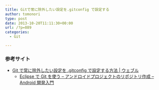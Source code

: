 ```yaml
---
title: Gitで常に除外したい設定を.gitconfig で設定する
author: tomonori
type: post
date: 2013-10-20T11:11:30+00:00
url: /?p=889
categories:
  - Git

---
```

### 参考サイト

  * [Git で常に除外したい設定を .gitconfig で設定する方法 | ウェブル][1] 
      * [Eclipse で Git を使う &#8211; アンドロイドプロジェクトのリポジトリ作成 &#8211; Android 開発入門][2] </ul>

 [1]: http://weble.org/2011/03/10/gitconfig-ignore
 [2]: http://android.keicode.com/devenv/git-eclipse-android.php